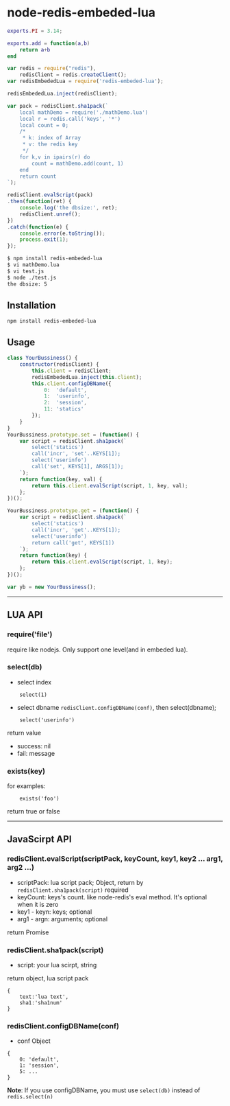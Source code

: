 node-redis-embeded-lua
==================
~~~lua
exports.PI = 3.14;

exports.add = function(a,b)
    return a+b
end
~~~
~~~js
var redis = require("redis"),
    redisClient = redis.createClient();
var redisEmbededLua = require('redis-embeded-lua');

redisEmbededLua.inject(redisClient);

var pack = redisClient.sha1pack(`
    local mathDemo = require('./mathDemo.lua')
    local r = redis.call('keys', '*')
    local count = 0;
    /*
     * k: index of Array
     * v: the redis key
     */
    for k,v in ipairs(r) do
        count = mathDemo.add(count, 1)
    end
    return count
`);

redisClient.evalScript(pack)
.then(function(ret) {
    console.log('the dbsize:', ret);
    redisClient.unref();
})
.catch(function(e) {
    console.error(e.toString());
    process.exit(1);
});
~~~
~~~bash
$ npm install redis-embeded-lua
$ vi mathDemo.lua
$ vi test.js
$ node ./test.js
the dbsize: 5
~~~

## Installation
`npm install redis-embeded-lua`

## Usage
~~~js
class YourBussiness() {
    constructor(redisClient) {
        this.client = redisClient;
        redisEmbededLua.inject(this.client);
        this.client.configDBName({
            0:  'default',
            1:  'userinfo',
            2:  'session',
            11: 'statics'
        });
    }
}
YourBussiness.prototype.set = (function() {
    var script = redisClient.sha1pack(`
        select('statics')
        call('incr', 'set'..KEYS[1]);
        select('userinfo')
        call('set', KEYS[1], ARGS[1]);
    `);
    return function(key, val) {
        return this.client.evalScript(script, 1, key, val);
    };
})();

YourBussiness.prototype.get = (function() {
    var script = redisClient.sha1pack(`
        select('statics')
        call('incr', 'get'..KEYS[1]);
        select('userinfo')
        return call('get', KEYS[1])
    `);
    return function(key) {
        return this.client.evalScript(script, 1, key);
    };
})();

var yb = new YourBussiness();
~~~
---
## LUA API

### require('file')

require like nodejs. Only support one level(and in embeded lua).

### select(db)

* select index
```
    select(1)
```

* select dbname
`redisClient.configDBName(conf)`, then select(dbname);

```
    select('userinfo')
```

return value
* success: nil
* fail:    message

### exists(key)

for examples:
~~~
    exists('foo')
~~~

return true or false

---
## JavaScirpt API

### redisClient.evalScript(scriptPack, keyCount, key1, key2 ... arg1, arg2 ...)

* scriptPack:  lua script pack; Object, return by `redisClient.sha1pack(script)` required
* keyCount:    keys's count. like node-redis's eval method. It's optional when it is zero
* key1 - keyn: keys; optional
* arg1 - argn: arguments; optional

return Promise

### redisClient.sha1pack(script)

* script: your lua scirpt, string

return object, lua script pack
```
{
    text:'lua text',
    sha1:'sha1num'
}
```

### redisClient.configDBName(conf)

* conf Object
```
{
    0: 'default',
    1: 'session',
    5: ...
}
```
__Note__: If you use configDBName, you must use `select(db)` instead of `redis.select(n)`

